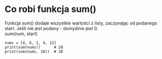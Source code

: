 # Co robi funkcja sum()  
Funkcja sum() dodaje wszystkie wartości z listy, zaczynając od podanego start. Jeśli nie jest podany - domyślnie jest 0.  
sum(num, start)  
  
```
nums = [4, 6, 2, 4, 12]
print(sum(nums))      # 28
print(sum(nums, 10))  # 38
```
